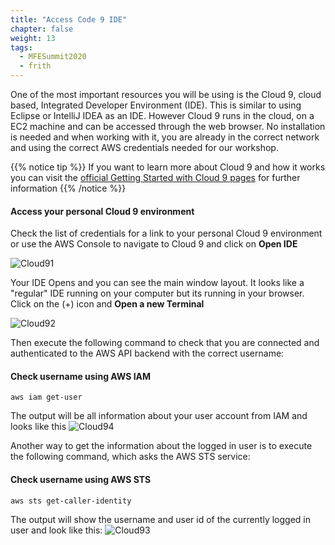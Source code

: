 ```yaml
---
title: "Access Code 9 IDE"
chapter: false
weight: 13
tags:
  - MFESummit2020
  - frith
---
```


One of the most important resources you will be using is the Cloud 9, cloud based, Integrated Developer Environment (IDE). This is similar to using Eclipse or IntelliJ IDEA as an IDE. However Cloud 9 runs in the cloud, on a EC2 machine and can be accessed through the web browser.
No installation is needed and when working with it, you are already in the correct network and using the correct AWS credentials needed for our workshop. 

{{% notice tip %}}
If you want to learn more about Cloud 9 and how it works you can visit the [official Getting Started with Cloud 9 pages](https://console.aws.amazon.com/cloud9/home/product?ad=c&cp=bn&p=c9#) for further information
{{% /notice %}}

#### Access your personal Cloud 9 environment
Check the list of credentials for a link to your personal Cloud 9 environment or use the AWS Console to navigate to Cloud 9 and click on **Open IDE** 

![Cloud91](/images/mfe/cloud9_1.jpg)

Your IDE Opens and you can see the main window layout. It looks like a "regular" IDE running on your computer but its running in your browser. Click on the (+) icon and **Open a new Terminal**

![Cloud92](/images/mfe/cloud9_2.jpg)

Then execute the following command to check that you are connected and authenticated to the AWS API backend with the correct username:

#### Check username using AWS IAM
```
aws iam get-user

```
The output will be all information about your user account from IAM and looks like this
![Cloud94](/images/mfe/cloud9_4.jpg)

Another way to get the information about the logged in user is to execute the following command, which asks the AWS STS service:

#### Check username using AWS STS
```
aws sts get-caller-identity

```

The output will show the username and user id of the currently logged in user and look like this:
![Cloud93](/images/mfe/cloud9_3.jpg)


